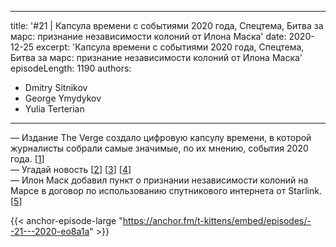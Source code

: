
---
title: '#21 | Капсула времени с событиями 2020 года, Спецтема, Битва за марс: признание независимости колоний от Илона Маска'
date: 2020-12-25
excerpt: 'Капсула времени с событиями 2020 года, Спецтема, Битва за марс: признание независимости колоний от Илона Маска'
episodeLength: 1190
authors:
  - Dmitry Sitnikov
  - George Ymydykov
  - Yulia Terterian
---

— Издание The Verge создало цифровую капсулу времени, в которой журналисты собрали самые значимые, по их мнению, события 2020 года. [[1](https://www.theverge.com/science/22188122/dna-data-storage-synthetic-time-capsule)]<br/>
— Угадай новость [[2](https://www.sciencedaily.com/releases/2020/12/201215131236.htm)] [[3](https://www.psypost.org/2020/12/women-overestimate-mens-attraction-to-thin-female-fashion-models-study-finds-58831)] [[4](https://www.psypost.org/2020/12/willingness-to-receive-a-vaccine-is-lowest-when-it-is-endorsed-by-trump-or-biden-58778)]<br/>
— Илон Маск добавил пункт о признании независимости колоний на Марсе в договор по использованию спутникового интернета от Starlink. [[5](https://www.independent.co.uk/life-style/gadgets-and-tech/elon-musk-mars-spacex-nasa-b1777746.html)]

{{< anchor-episode-large "https://anchor.fm/t-kittens/embed/episodes/--21---2020-eo8a1a" >}}
